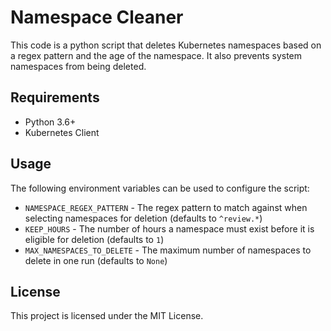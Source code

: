 # Namespace Cleaner

This code is a python script that deletes Kubernetes namespaces based on a regex pattern and the age of the namespace. It also prevents system namespaces from being deleted.

## Requirements
- Python 3.6+
- Kubernetes Client

## Usage
The following environment variables can be used to configure the script:
- `NAMESPACE_REGEX_PATTERN` - The regex pattern to match against when selecting namespaces for deletion (defaults to `^review.*`)
- `KEEP_HOURS` - The number of hours a namespace must exist before it is eligible for deletion (defaults to `1`)
- `MAX_NAMESPACES_TO_DELETE` - The maximum number of namespaces to delete in one run (defaults to `None`)

## License
This project is licensed under the MIT License.